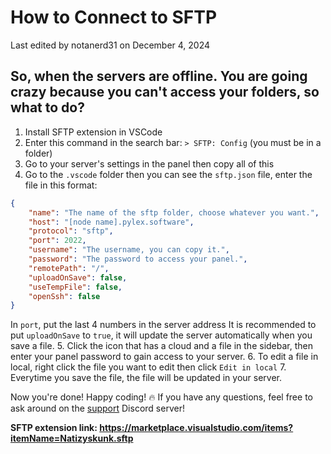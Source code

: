 # How to Connect to SFTP
Last edited by notanerd31 on December 4, 2024

## So, when the servers are offline. You are going crazy because you can't access your folders, so what to do?

1. Install SFTP extension in VSCode
2. Enter this command in the search bar:
`> SFTP: Config` (you must be in a folder)
3. Go to your server's settings in the panel then copy all of this
4. Go to the `.vscode` folder then you can see the `sftp.json` file, enter the file in this format:
```json
{
    "name": "The name of the sftp folder, choose whatever you want.",
    "host": "[node name].pylex.software",
    "protocol": "sftp",
    "port": 2022,
    "username": "The username, you can copy it.",
    "password": "The password to access your panel.",
    "remotePath": "/",
    "uploadOnSave": false,
    "useTempFile": false,
    "openSsh": false
}
```
In `port`, put the last 4 numbers in the server address
It is recommended to put `uploadOnSave` to `true`, it will update the server automatically when you save a file.
5. Click the icon that has a cloud and a file in the sidebar, then enter your panel password to gain access to your server.
6. To edit a file in local, right click the file you want to edit then click `Edit in local`
7. Everytime you save the file, the file will be updated in your server.

Now you're done! Happy coding! 🔥
If you have any questions, feel free to ask around on the [support](https://discord.gg/xF7F7NJ7hY) Discord server!

**SFTP extension link: https://marketplace.visualstudio.com/items?itemName=Natizyskunk.sftp**
